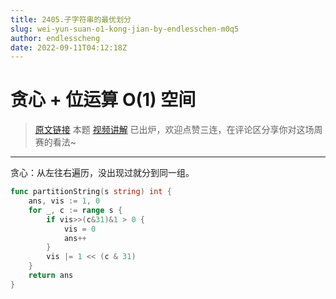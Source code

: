 ```yaml
---
title: 2405.子字符串的最优划分
slug: wei-yun-suan-o1-kong-jian-by-endlesschen-m0q5
author: endlesscheng
date: 2022-09-11T04:12:18Z
---
```

# 贪心 + 位运算 O(1) 空间
 
> [原文链接](https://leetcode.cn/problems/optimal-partition-of-string/solution/wei-yun-suan-o1-kong-jian-by-endlesschen-m0q5)
本题 [视频讲解](https://www.bilibili.com/video/BV1it4y1L7kL) 已出炉，欢迎点赞三连，在评论区分享你对这场周赛的看法~
 
---

贪心：从左往右遍历，没出现过就分到同一组。

```go
func partitionString(s string) int {
	ans, vis := 1, 0
	for _, c := range s {
		if vis>>(c&31)&1 > 0 {
			vis = 0
			ans++
		}
		vis |= 1 << (c & 31)
	}
	return ans
}
```

